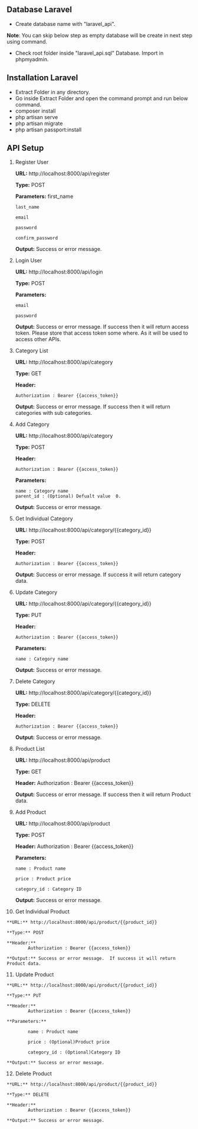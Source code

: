 
## Database Laravel
- Create database name with "laravel_api".

 **Note**: You can skip below step as empty database will be create in next step using command. 
 -  Check root folder inside "laravel_api.sql" Database. Import in phpmyadmin.

## Installation Laravel


- Extract Folder in any directory.
- Go inside Extract Folder and open the command prompt and run below command.
- composer install 
- php artisan serve
- php artisan migrate
- php artisan passport:install

## API Setup

1.  Register User

	**URL:** http://localhost:8000/api/register
	
	**Type:** POST
	
	**Parameters:** 
		first_name
		
		last_name
		
		email
		
		password
		
		confirm_password
		
	**Output:** Success or error message.

2.  Login User

	**URL:** http://localhost:8000/api/login

	**Type:** POST

	**Parameters:** 
		
		email
		
		password

	**Output:** Success or error message. If success then it will return access token. Please store that access token some where. As it will be used to access other APIs.

3.  Category List

	**URL:** http://localhost:8000/api/category

	**Type:** GET

	**Header:** 
		
		Authorization : Bearer {{access_token}}

	**Output:** Success or error message. If success then it will return categories with sub categories.

4.  Add Category
	
	**URL:** http://localhost:8000/api/category
	
	**Type:** POST
	
	**Header:**
	
		Authorization : Bearer {{access_token}}
	
	**Parameters:**
	
		name : Category name
		parent_id : (Optional) Defualt value  0.
	
	**Output:** Success or error message. 

5.  Get Individual Category

	**URL:** http://localhost:8000/api/category/{{category_id}}
	
	**Type:** POST
	
	**Header:**
	
		Authorization : Bearer {{access_token}}
	
	**Output:** Success or error message.  If success it will return category data.

6.  Update Category

	**URL:** http://localhost:8000/api/category/{{category_id}}
	
	**Type:** PUT
	
	**Header:** 
	
		Authorization : Bearer {{access_token}}
	
	**Parameters:** 
	
		name : Category name
	
	**Output:** Success or error message.  

7.  Delete Category

	**URL:** http://localhost:8000/api/category/{{category_id}}

	**Type:** DELETE
	
	**Header:** 
		
		Authorization : Bearer {{access_token}}

	**Output:** Success or error message.  

8.  Product List

	**URL:** http://localhost:8000/api/product
	
	**Type:** GET
	
	**Header:** 
		Authorization : Bearer {{access_token}}
	
	**Output:** Success or error message. If success then it will return Product data.

9.  Add Product
	
	**URL:** http://localhost:8000/api/product
	
	**Type:** POST
	
	**Header:** 
			Authorization : Bearer {{access_token}}
	
	**Parameters:**
	
		name : Product name
	
		price : Product price
		
		category_id : Category ID
		
	**Output:** Success or error message. 

10.  Get Individual Product
	
	**URL:** http://localhost:8000/api/product/{{product_id}}
	
	**Type:** POST
	
	**Header:** 
			Authorization : Bearer {{access_token}}
	
	**Output:** Success or error message.  If success it will return Product data.

11.  Update Product
	
	**URL:** http://localhost:8000/api/product/{{product_id}}
	
	**Type:** PUT
	
	**Header:** 
			Authorization : Bearer {{access_token}}
	
	**Parameters:** 
	
			name : Product name
	
			price : (Optional)Product price
			
			category_id : (Optional)Category ID
	
	**Output:** Success or error message.  

12.  Delete Product
	
	**URL:** http://localhost:8000/api/product/{{product_id}}
	
	**Type:** DELETE
	
	**Header:** 
			Authorization : Bearer {{access_token}}
	
	**Output:** Success or error message.  
